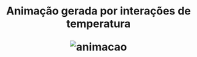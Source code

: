 <h1 align="center"> 
  <p style="text-align:center;">Animação gerada por interações de temperatura</p>
  <img src="https://user-images.githubusercontent.com/65405310/168123539-b3ae7821-c628-441a-a0a4-3ac791dbacf1.gif" alt="animacao">
</h1>


